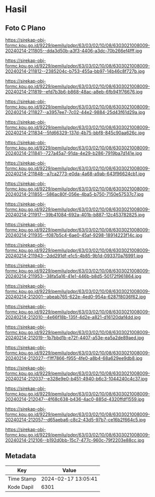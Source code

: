 # Hasil

## Foto C Plano

https://sirekap-obj-formc.kpu.go.id/9229/pemilu/pdpr/63/03/02/10/08/6303021008009-20240214-211805--dda3d50b-a3f3-4406-a3dc-70b266ef4fff.jpg

https://sirekap-obj-formc.kpu.go.id/9229/pemilu/pdpr/63/03/02/10/08/6303021008009-20240214-211812--2385204c-b753-455a-bb97-14b46c8f727b.jpg

https://sirekap-obj-formc.kpu.go.id/9229/pemilu/pdpr/63/03/02/10/08/6303021008009-20240214-211819--efd7b3b6-b868-48ac-a8eb-6fb941f76676.jpg

https://sirekap-obj-formc.kpu.go.id/9229/pemilu/pdpr/63/03/02/10/08/6303021008009-20240214-211827--a3957ee7-7c02-44e2-9884-25d43f61d29a.jpg

https://sirekap-obj-formc.kpu.go.id/9229/pemilu/pdpr/63/03/02/10/08/6303021008009-20240214-211834--5fd66329-137d-4b75-bbf8-845c90aa626c.jpg

https://sirekap-obj-formc.kpu.go.id/9229/pemilu/pdpr/63/03/02/10/08/6303021008009-20240214-211841--727a45a7-91da-4e29-b286-7919ba7d141e.jpg

https://sirekap-obj-formc.kpu.go.id/9229/pemilu/pdpr/63/03/02/10/08/6303021008009-20240214-211848--a7ca2773-e0da-4a68-a9ab-643f96624cb1.jpg

https://sirekap-obj-formc.kpu.go.id/9229/pemilu/pdpr/63/03/02/10/08/6303021008009-20240214-211855--586ac80f-056e-4ba5-b750-7150e57537c7.jpg

https://sirekap-obj-formc.kpu.go.id/9229/pemilu/pdpr/63/03/02/10/08/6303021008009-20240214-211917--39b41084-692a-401b-b887-12c453782825.jpg

https://sirekap-obj-formc.kpu.go.id/9229/pemilu/pdpr/63/03/02/10/08/6303021008009-20240214-211935--f087b5c4-6ae0-45af-9298-18914223f14c.jpg

https://sirekap-obj-formc.kpu.go.id/9229/pemilu/pdpr/63/03/02/10/08/6303021008009-20240214-211943--2dd291df-e1c5-4b85-9b1d-093370a76991.jpg

https://sirekap-obj-formc.kpu.go.id/9229/pemilu/pdpr/63/03/02/10/08/6303021008009-20240214-211953--38fa5a16-41e1-446b-b8d5-50172f961864.jpg

https://sirekap-obj-formc.kpu.go.id/9229/pemilu/pdpr/63/03/02/10/08/6303021008009-20240214-212001--abeab765-622e-4ed0-954a-6287f8036f62.jpg

https://sirekap-obj-formc.kpu.go.id/9229/pemilu/pdpr/63/03/02/10/08/6303021008009-20240214-212010--4e66f18b-135f-4d2e-a821-d16120daf4dd.jpg

https://sirekap-obj-formc.kpu.go.id/9229/pemilu/pdpr/63/03/02/10/08/6303021008009-20240214-212019--1b7bbd1b-e72f-4407-a53e-ea5a2de89aed.jpg

https://sirekap-obj-formc.kpu.go.id/9229/pemilu/pdpr/63/03/02/10/08/6303021008009-20240214-212027--f1ff7866-f955-4fe0-a8b4-68a629ee9db8.jpg

https://sirekap-obj-formc.kpu.go.id/9229/pemilu/pdpr/63/03/02/10/08/6303021008009-20240214-212037--e328e9e0-b451-4940-b6c3-1044240c4c37.jpg

https://sirekap-obj-formc.kpu.go.id/9229/pemilu/pdpr/63/03/02/10/08/6303021008009-20240214-212047--4f68c638-b436-4ac0-885d-4320ffdf1559.jpg

https://sirekap-obj-formc.kpu.go.id/9229/pemilu/pdpr/63/03/02/10/08/6303021008009-20240214-212057--d65aeba6-c8c2-43d5-97b7-ce16b2f664c5.jpg

https://sirekap-obj-formc.kpu.go.id/9229/pemilu/pdpr/63/03/02/10/08/6303021008009-20240214-212106--b192d0bb-15c7-477c-960c-79f2203e88cc.jpg


## Metadata

| Key        | Value               |
| ---------- | ------------------- |
| Time Stamp | 2024-02-17 13:05:41 |
| Kode Dapil | 6301                |



